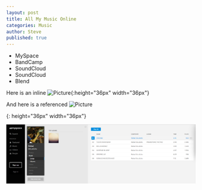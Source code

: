 ```yaml
---
layout: post
title: All My Music Online
categories: Music
author: Steve
published: true
---
```


+ MySpace
+ BandCamp
+ SoundCloud
+ SoundCloud
+ Blend

Here is an inline ![Picture](RafailDeLaGetoMyspace.png){:height="36px" width="36px"}

And here is a referenced ![Picture]

[Picture]: RafailDeLaGetoMyspace.png
{: height="36px" width="36px"}


![My helpful screenshot](/img/RafailDeLaGetoMyspace.png)



